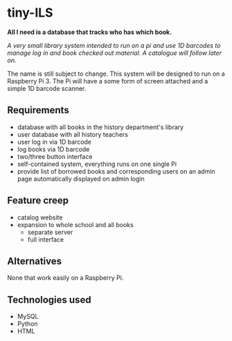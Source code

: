 # tiny-ILS
**All I need is a database that tracks who has which book.**

*A very small library system intended to run on a pi and use 1D barcodes to manage log in and book checked out material. A catalogue will follow later on.*

The name is still subject to change.
This system will be designed to run on a Raspberry Pi 3.
The Pi will have a some form of screen attached and a simple 1D barcode scanner.

## Requirements
- database with all books in the history department's library
- user database with all history teachers
- user log in via 1D barcode
- log books via 1D barcode
- two/three button interface
- self-contained system, everything runs on one single Pi
- provide list of borrowed books and corresponding users on an admin page automatically displayed on admin login

## Feature creep
- catalog website
- expansion to whole school and all books
  - separate server
  - full interface
  
## Alternatives
None that work easily on a Raspberry Pi.

## Technologies used
- MySQL
- Python
- HTML
